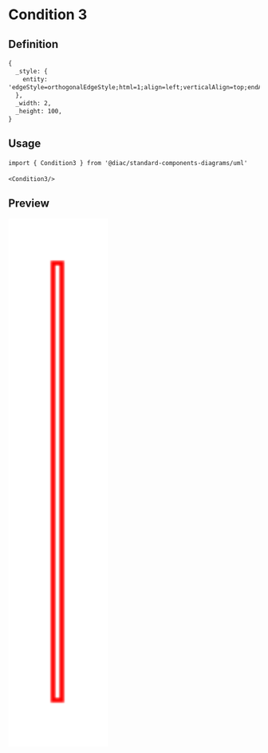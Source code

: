 # Condition 3

## Definition

```
{
  _style: { 
    entity: 'edgeStyle=orthogonalEdgeStyle;html=1;align=left;verticalAlign=top;endArrow=open;endSize=8;strokeColor=#ff0000;',
  },
  _width: 2,
  _height: 100,
}
```

## Usage

```
import { Condition3 } from '@diac/standard-components-diagrams/uml'

<Condition3/>
```

## Preview

<img src="./condition-3.png" width="200"/>
